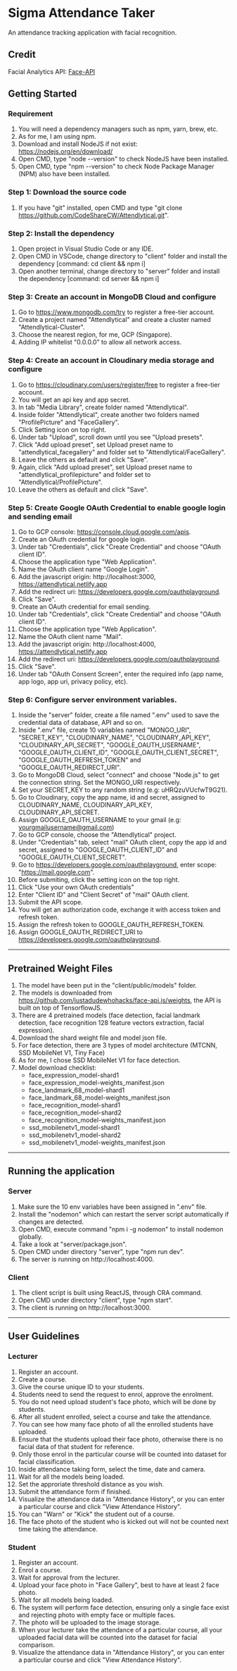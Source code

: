 # Sigma Attendance Taker
An attendance tracking application with facial recognition.

## Credit
Facial Analytics API: [Face-API](https://github.com/justadudewhohacks/face-api.js/)

## Getting Started
### Requirement
1. You will need a dependency managers such as npm, yarn, brew, etc.
2. As for me, I am using npm.
3. Download and install NodeJS if not exist: https://nodejs.org/en/download/
4. Open CMD, type "node --version" to check NodeJS have been installed.
5. Open CMD, type "npm --version" to check Node Package Manager (NPM) also have been installed.

### Step 1: Download the source code
1. If you have "git" installed, open CMD and type "git clone https://github.com/CodeShareCW/Attendlytical.git".

### Step 2: Install the dependency
1. Open project in Visual Studio Code or any IDE.
2. Open CMD in VSCode, change directory to "client" folder and install the dependency [command: cd client && npm i]
3. Open another terminal, change directory to "server" folder and install the dependency [command: cd server && npm i]

### Step 3: Create an account in MongoDB Cloud and configure
1. Go to https://www.mongodb.com/try to register a free-tier account.
2. Create a project named "Attendlytical" and create a cluster named "Attendlytical-Cluster".
3. Choose the nearest region, for me, GCP (Singapore).
4. Adding IP whitelist "0.0.0.0" to allow all network access.

### Step 4: Create an account in Cloudinary media storage and configure
1. Go to https://cloudinary.com/users/register/free to register a free-tier account.
2. You will get an api key and app secret.
3. In tab "Media Library", create folder named "Attendlytical".
4. Inside folder "Attendlytical", create another two folders named "ProfilePicture" and "FaceGallery".
5. Click Setting icon on top right.
6. Under tab "Upload", scroll down until you see "Upload presets".
7. Click "Add upload preset", set Upload preset name to "attendlytical_facegallery" and folder set to "Attendlytical/FaceGallery".
8. Leave the others as default and click "Save".
9. Again, click "Add upload preset", set Upload preset name to "attendlytical_profilepicture" and folder set to "Attendlytical/ProfilePicture".
10. Leave the others as default and click "Save".

### Step 5: Create Google OAuth Credential to enable google login and sending email
1. Go to GCP console: https://console.cloud.google.com/apis.
2. Create an OAuth credential for google login.
3. Under tab "Credentials", click "Create Credential" and choose "OAuth client ID".
4. Choose the application type "Web Application".
5. Name the OAuth client name "Google Login".
6. Add the javascript origin: http://localhost:3000, https://attendlytical.netlify.app
7. Add the redirect uri: https://developers.google.com/oauthplayground.
8. Click "Save".
9. Create an OAuth credential for email sending.
10. Under tab "Credentials", click "Create Credential" and choose "OAuth client ID".
11. Choose the application type "Web Application".
12. Name the OAuth client name "Mail".
13. Add the javascript origin: http://localhost:4000, https://attendlytical.netlify.app
14. Add the redirect uri: https://developers.google.com/oauthplayground.
15. Click "Save".
16. Under tab "OAuth Consent Screen", enter the required info (app name, app logo, app uri, privacy policy, etc).

### Step 6: Configure server environment variables.
1. Inside the "server" folder, create a file named ".env" used to save the credential data of database, API and so on.
2. Inside ".env" file, create 10 variables named "MONGO_URI", "SECRET_KEY", "CLOUDINARY_NAME", "CLOUDINARY_API_KEY", "CLOUDINARY_API_SECRET", "GOOGLE_OAUTH_USERNAME", "GOOGLE_OAUTH_CLIENT_ID", "GOOGLE_OAUTH_CLIENT_SECRET", "GOOGLE_OAUTH_REFRESH_TOKEN" and "GOOGLE_OAUTH_REDIRECT_URI".
3. Go to MongoDB Cloud, select "connect" and choose "Node.js" to get the connection string. Set the MONGO_URI respectively.
4. Set your SECRET_KEY to any random string (e.g: uHRQzuVUcfwT9G21).
5. Go to Cloudinary, copy the app name, id and secret, assigned to CLOUDINARY_NAME, CLOUDINARY_API_KEY, CLOUDINARY_API_SECRET.
6. Assign GOOGLE_OAUTH_USERNAME to your gmail (e.g: yourgmailusername@gmail.com)
7. Go to GCP console, choose the "Attendlytical" project.
8. Under "Credentials" tab, select "mail" OAuth client, copy the app id and secret, assigned to "GOOGLE_OAUTH_CLIENT_ID" and "GOOGLE_OAUTH_CLIENT_SECRET".
9. Go to https://developers.google.com/oauthplayground, enter scope: "https://mail.google.com".
10. Before submiting, click the setting icon on the top right.
11. Click "Use your own OAuth credentials"
12. Enter "Client ID" and "Client Secret" of "mail" OAuth client.
13. Submit the API scope.
14. You will get an authorization code, exchange it with access token and refresh token.
15. Assign the refresh token to GOOGLE_OAUTH_REFRESH_TOKEN.
16. Assign GOOGLE_OAUTH_REDIRECT_URI to https://developers.google.com/oauthplayground.

---

## Pretrained Weight Files
1. The model have been put in the "client/public/models" folder.
2. The models is downloaded from https://github.com/justadudewhohacks/face-api.js/weights, the API is built on top of TensorflowJS.
3. There are 4 pretrained models  (face detection, facial landmark detection, face recognition 128 feature vectors extraction, facial expression).
4. Download the shard weight file and model json file.
5. For face detection, there are 3 types of model architecture (MTCNN, SSD MobileNet V1, Tiny Face)
6. As for me, I chose SSD MobileNet V1 for face detection.
7. Model download checklist:
   - face_expression_model-shard1
   - face_expression_model-weights_manifest.json
   - face_landmark_68_model-shard1
   - face_landmark_68_model-weights_manifest.json
   - face_recognition_model-shard1
   - face_recognition_model-shard2
   - face_recognition_model-weights_manifest.json
   - ssd_mobilenetv1_model-shard1
   - ssd_mobilenetv1_model-shard2
   - ssd_mobilenetv1_model-weights_manifest.json

---

## Running the application
### Server
1. Make sure the 10 env variables have been assigned in ".env" file.
2. Install the "nodemon" which can restart the server script automatically if changes are detected.
3. Open CMD, execute command "npm i -g nodemon" to install nodemon globally.
4. Take a look at "server/package.json".
5. Open CMD under directory "server", type "npm run dev".
6. The server is running on http://localhost:4000.

### Client
1. The client script is built using ReactJS, through CRA command.
2. Open CMD under directory "client", type "npm start".
3. The client is running on http://localhost:3000.

---

## User Guidelines
### Lecturer
1. Register an account.
2. Create a course.
3. Give the course unique ID to your students.
4. Students need to send the request to enrol, approve the enrolment.
5. You do not need upload student's face photo, which will be done by students.
6. After all student enrolled, select a course and take the attendance.
7. You can see how many face photo of all the enrolled students have uploaded.
8. Ensure that the students upload their face photo, otherwise there is no facial data of that student for reference.
9. Only those enrol in the particular course will be counted into dataset for facial classification.
10. Inside attendance taking form, select the time, date and camera.
11. Wait for all the models being loaded.
12. Set the approriate threshold distance as you wish.
13. Submit the attendance form if finished.
14. Visualize the attendance data in "Attendance History", or you can enter a particular course and click "View Attendance History".
15. You can "Warn" or "Kick" the student out of a course.
16. The face photo of the student who is kicked out will not be counted next time taking the attendance.

### Student
1. Register an account.
2. Enrol a course.
3. Wait for approval from the lecturer.
4. Upload your face photo in "Face Gallery", best to have at least 2 face photo.
5. Wait for all models being loaded.
6. The system will perform face detection, ensuring only a single face exist and rejecting photo with empty face or multiple faces.
7. The photo will be uploaded to the image storage.
8. When your lecturer take the attendance of a particular course, all your uploaded facial data will be counted into the dataset for facial comparison.
9. Visualize the attendance data in "Attendance History", or you can enter a particular course and click "View Attendance History".
